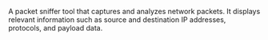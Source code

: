 A packet sniffer tool that captures and analyzes network packets. It displays relevant information such as source and destination IP addresses, protocols, and payload data.
